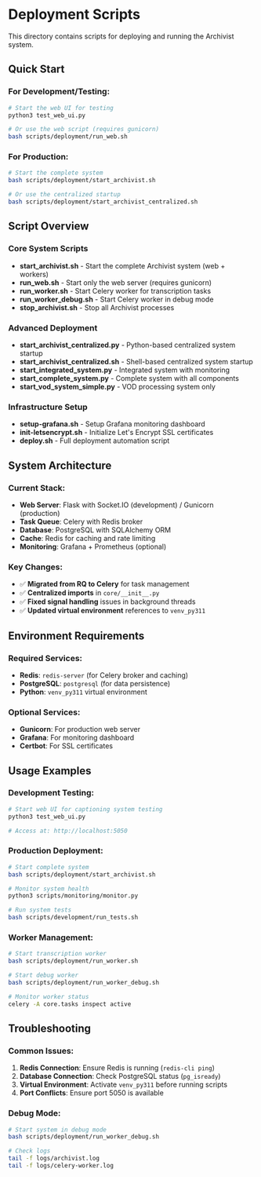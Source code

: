 # Deployment Scripts

This directory contains scripts for deploying and running the Archivist system.

## Quick Start

### For Development/Testing:
```bash
# Start the web UI for testing
python3 test_web_ui.py

# Or use the web script (requires gunicorn)
bash scripts/deployment/run_web.sh
```

### For Production:
```bash
# Start the complete system
bash scripts/deployment/start_archivist.sh

# Or use the centralized startup
bash scripts/deployment/start_archivist_centralized.sh
```

## Script Overview

### Core System Scripts
- **start_archivist.sh** - Start the complete Archivist system (web + workers)
- **run_web.sh** - Start only the web server (requires gunicorn)
- **run_worker.sh** - Start Celery worker for transcription tasks
- **run_worker_debug.sh** - Start Celery worker in debug mode
- **stop_archivist.sh** - Stop all Archivist processes

### Advanced Deployment
- **start_archivist_centralized.py** - Python-based centralized system startup
- **start_archivist_centralized.sh** - Shell-based centralized system startup
- **start_integrated_system.py** - Integrated system with monitoring
- **start_complete_system.py** - Complete system with all components
- **start_vod_system_simple.py** - VOD processing system only

### Infrastructure Setup
- **setup-grafana.sh** - Setup Grafana monitoring dashboard
- **init-letsencrypt.sh** - Initialize Let's Encrypt SSL certificates
- **deploy.sh** - Full deployment automation script

## System Architecture

### Current Stack:
- **Web Server**: Flask with Socket.IO (development) / Gunicorn (production)
- **Task Queue**: Celery with Redis broker
- **Database**: PostgreSQL with SQLAlchemy ORM
- **Cache**: Redis for caching and rate limiting
- **Monitoring**: Grafana + Prometheus (optional)

### Key Changes:
- ✅ **Migrated from RQ to Celery** for task management
- ✅ **Centralized imports** in `core/__init__.py`
- ✅ **Fixed signal handling** issues in background threads
- ✅ **Updated virtual environment** references to `venv_py311`

## Environment Requirements

### Required Services:
- **Redis**: `redis-server` (for Celery broker and caching)
- **PostgreSQL**: `postgresql` (for data persistence)
- **Python**: `venv_py311` virtual environment

### Optional Services:
- **Gunicorn**: For production web server
- **Grafana**: For monitoring dashboard
- **Certbot**: For SSL certificates

## Usage Examples

### Development Testing:
```bash
# Start web UI for captioning system testing
python3 test_web_ui.py

# Access at: http://localhost:5050
```

### Production Deployment:
```bash
# Start complete system
bash scripts/deployment/start_archivist.sh

# Monitor system health
python3 scripts/monitoring/monitor.py

# Run system tests
bash scripts/development/run_tests.sh
```

### Worker Management:
```bash
# Start transcription worker
bash scripts/deployment/run_worker.sh

# Start debug worker
bash scripts/deployment/run_worker_debug.sh

# Monitor worker status
celery -A core.tasks inspect active
```

## Troubleshooting

### Common Issues:
1. **Redis Connection**: Ensure Redis is running (`redis-cli ping`)
2. **Database Connection**: Check PostgreSQL status (`pg_isready`)
3. **Virtual Environment**: Activate `venv_py311` before running scripts
4. **Port Conflicts**: Ensure port 5050 is available

### Debug Mode:
```bash
# Start system in debug mode
bash scripts/deployment/run_worker_debug.sh

# Check logs
tail -f logs/archivist.log
tail -f logs/celery-worker.log
```
